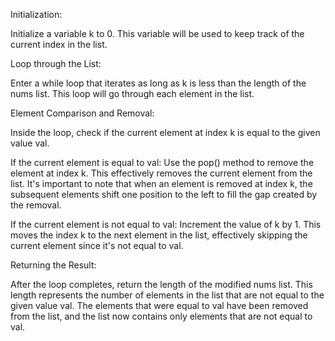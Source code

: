 ​Initialization:

Initialize a variable k to 0. This variable will be used to keep track of the current index in the list.

Loop through the List:

Enter a while loop that iterates as long as k is less than the length of the nums list. This loop will go through each element in the list.

Element Comparison and Removal:

Inside the loop, check if the current element at index k is equal to the given value val.

If the current element is equal to val:
Use the pop() method to remove the element at index k. This effectively removes the current element from the list.
It's important to note that when an element is removed at index k, the subsequent elements shift one position to the left to fill the gap created by the removal.

If the current element is not equal to val:
Increment the value of k by 1. This moves the index k to the next element in the list, effectively skipping the current element since it's not equal to val.

Returning the Result:

After the loop completes, return the length of the modified nums list. This length represents the number of elements in the list that are not equal to the given value val.
The elements that were equal to val have been removed from the list, and the list now contains only elements that are not equal to val.
